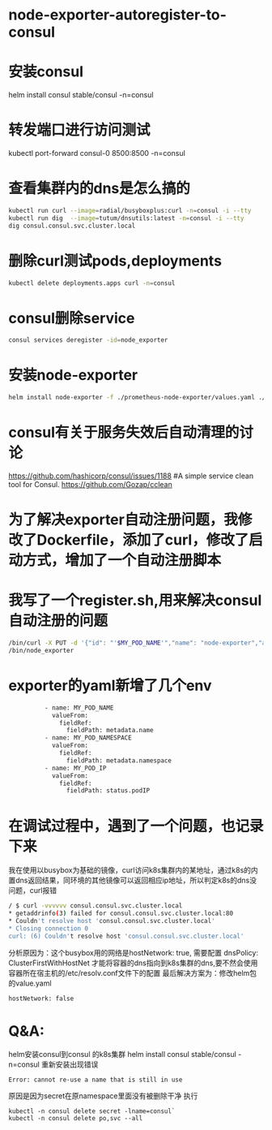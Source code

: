 # node-exporter-autoregister-to-consul


# 安装consul
helm install consul stable/consul -n=consul

# 转发端口进行访问测试
kubectl port-forward consul-0 8500:8500 -n=consul


# 查看集群内的dns是怎么搞的
```bash
kubectl run curl --image=radial/busyboxplus:curl -n=consul -i --tty
kubectl run dig  --image=tutum/dnsutils:latest -n=consul -i --tty
dig consul.consul.svc.cluster.local
```
# 删除curl测试pods,deployments
```bash
kubectl delete deployments.apps curl -n=consul
```
# consul删除service
```bash
consul services deregister -id=node_exporter
```
# 安装node-exporter
```bash
helm install node-exporter -f ./prometheus-node-exporter/values.yaml ./prometheus-node-exporter -n=consul
```

# consul有关于服务失效后自动清理的讨论
https://github.com/hashicorp/consul/issues/1188
#A simple service clean tool for Consul.
https://github.com/Gozap/cclean

# 为了解决exporter自动注册问题，我修改了Dockerfile，添加了curl，修改了启动方式，增加了一个自动注册脚本

# 我写了一个register.sh,用来解决consul自动注册的问题
```bash
/bin/curl -X PUT -d '{"id": "'$MY_POD_NAME'","name": "node-exporter","address": "'$MY_POD_IP'","port": 9100,"meta":{"exporter":"node"},"tags": ["node-exporter"],"checks": [{"http": "http://'$MY_POD_IP':9100/metrics", "interval": "5s"}]}'  http://consul:8500/v1/agent/service/register
/bin/node_exporter
```
# exporter的yaml新增了几个env
```bash
          - name: MY_POD_NAME
            valueFrom:
              fieldRef:
                fieldPath: metadata.name
          - name: MY_POD_NAMESPACE
            valueFrom:
              fieldRef:
                fieldPath: metadata.namespace
          - name: MY_POD_IP
            valueFrom:
              fieldRef:
                fieldPath: status.podIP
```

# 在调试过程中，遇到了一个问题，也记录下来

我在使用以busybox为基础的镜像，curl访问k8s集群内的某地址，通过k8s的内置dns返回结果，同环境的其他镜像可以返回相应ip地址，所以判定k8s的dns没问题，curl报错
```bash
/ $ curl -vvvvvv consul.consul.svc.cluster.local
* getaddrinfo(3) failed for consul.consul.svc.cluster.local:80
* Couldn't resolve host 'consul.consul.svc.cluster.local'
* Closing connection 0
curl: (6) Couldn't resolve host 'consul.consul.svc.cluster.local'
```
分析原因为：这个busybox用的网络是hostNetwork: true, 需要配置 dnsPolicy: ClusterFirstWithHostNet 才能将容器的dns指向到k8s集群的dns,要不然会使用容器所在宿主机的/etc/resolv.conf文件下的配置
最后解决方案为：修改helm包的value.yaml
```bash
hostNetwork: false
```


# Q&A:
helm安装consul到consul 的k8s集群
helm install consul stable/consul -n=consul
重新安装出现错误
```
Error: cannot re-use a name that is still in use
```
原因是因为secret在原namespace里面没有被删除干净
执行
```
kubectl -n consul delete secret -lname=consul`
kubectl -n consul delete po,svc --all
```

